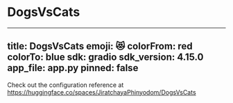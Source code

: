 # DogsVsCats
---
title: DogsVsCats
emoji: 😻
colorFrom: red
colorTo: blue
sdk: gradio
sdk_version: 4.15.0
app_file: app.py
pinned: false
---

Check out the configuration reference at https://huggingface.co/spaces/JiratchayaPhinyodom/DogsVsCats